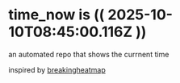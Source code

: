 # time_now is (( 2025-10-10T08:45:00.116Z ))

an automated repo that shows the currnent time

inspired by [breakingheatmap](https://github.com/breakingheatmap/breakingheatmap)